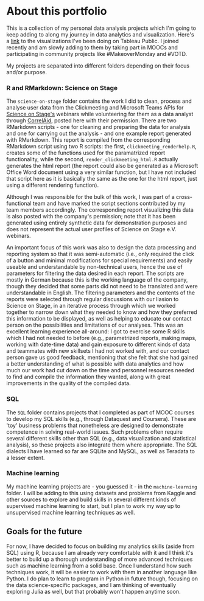 # About this portfolio
This is a collection of my personal data analysis projects which I'm going to keep adding to along my journey in data analytics and visualization. 
Here's a [link](https://public.tableau.com/app/profile/angela.jones1086#!/) to the visualizations I've been doing on Tableau Public. I joined recently and am slowly adding to them by taking part in MOOCs and participating in community projects like #MakeoverMonday and #VOTD.

My projects are separated into different folders depending on their focus and/or purpose. 

### R and RMarkdown: Science on Stage
The `science-on-stage` folder contains the work I did to clean, process and analyse user data from the Clickmeeting and Microsoft Teams APIs for [Science on Stage's](https://www.science-on-stage.de/) webinars while volunteering for them as a data analyst through [CorrelAid](https://correlaid.org/), posted here with their permission. There are two RMarkdown scripts - one for cleaning and preparing the data for analysis and one for carrying out the analysis - and one example report generated with RMarkdown. This report is compiled from the corresponding RMarkdown script using two R scripts: the first, `clickmeeting_renderhelp.R`, creates some of the functions used for the paramatrized report functionality, while the second, `render_clickmeeting_html.R` actually generates the html report (the report could also be generated as a Microsoft Office Word document using a very similar function, but I have not included that script here as it is basically the same as the one for the html report, just using a different rendering function). 

Although I was responsible for the bulk of this work, I was part of a cross-functional team and have marked the script sections contributed by my team members accordingly. The corresponding report visualizing this data is also posted with the company's permission; note that it has been generated using entirely synthetic data for demonstration purposes and does not represent the actual user profiles of Science on Stage e.V. webinars. 

An important focus of this work was also to design the data processing and reporting system so that it was semi-automatic (i.e., only required the click of a button and minimal modifications for special requirements) and easily useable and understandable by non-technical users, hence the use of parameters for filtering the data desired in each report. The scripts are mostly in German because this is the working language of the company, though they decided that some parts did not need to be translated and were understandable in English. The filtering parameters and the contents of the reports were selected through regular discussions with our liasion to Science on Stage, in an iterative process through which we worked together to narrow down what they needed to know and how they preferred this information to be displayed, as well as helping to educate our contact person on the possibilities and limitations of our analyses. This was an excellent learning experience all-around: I got to exercise some R skills which I had not needed to before (e.g., parametrized reports, making maps, working with date-time data) and gain exposure to different kinds of data and teammates with new skillsets I had not worked with, and our contact person gave us good feedback, mentioning that she felt that she had gained a better understanding of what is possible with data analytics and how much our work had cut down on the time and personnel resources needed to find and compile the information they wanted, along with great improvements in the quality of the compiled data. 

### SQL
The `SQL` folder contains projects that I completed as part of MOOC courses to develop my SQL skills (e.g., through Dataquest and Coursera). These are 'toy' business problems that nonetheless are designed to demonstrate competence in solving real-world issues. Such problems often require several different skills other than SQL (e.g., data visualization and statistical analysis), so these projects also integrate them where appropriate. The SQL dialects I have learned so far are SQLite and MySQL, as well as Teradata to a lesser extent. 

### Machine learning
My machine learning projects are - you guessed it - in the `machine-learning` folder. I will be adding to this using datasets and problems from Kaggle and other sources to explore and build skills in several different kinds of supervised machine learning to start, but I plan to work my way up to unsupervised machine learning techniques as well. 

## Goals for the future
For now, I have decided to focus on building my analytics skills (aside from SQL) using R, because I am already very comfortable with it and I think it's better to build up a thorough understanding of more advanced techniques such as machine learning from a solid base. Once I understand how such techniques work, it will be easier to work with them in another language like Python. I do plan to learn to program in Python in future though, focusing on the data science-specific packages, and I am thinking of eventually exploring Julia as well, but that probably won't happen anytime soon. 
